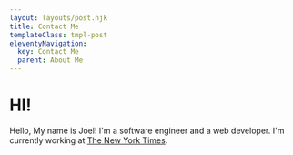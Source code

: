 ```yaml
---
layout: layouts/post.njk
title: Contact Me
templateClass: tmpl-post
eleventyNavigation:
  key: Contact Me
  parent: About Me
---
```


# HI!

Hello, My name is Joel! I'm a software engineer and a web developer. I'm currently working at [The New York Times](https://www.nytimes.com/).


